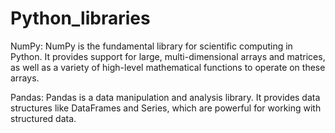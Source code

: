 # Python_libraries
NumPy: NumPy is the fundamental library for scientific computing in Python. It provides support for large, multi-dimensional arrays and matrices, as well as a variety of high-level mathematical functions to operate on these arrays.

Pandas: Pandas is a data manipulation and analysis library. It provides data structures like DataFrames and Series, which are powerful for working with structured data.
